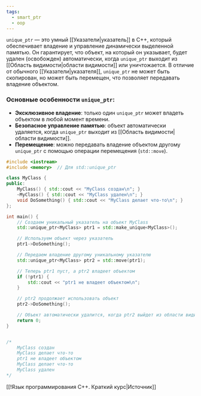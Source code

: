 ```yaml
---
tags:
  - smart_ptr
  - oop
---
```

`unique_ptr` — это умный [[Указатели|указатель]] в C++, который обеспечивает владение и управление динамически выделенной памятью. Он гарантирует, что объект, на который он указывает, будет удален (освобожден) автоматически, когда `unique_ptr` выходит из [[Область видимости|области видимости]] или уничтожается. В отличие от обычного [[Указатели|указателя]], `unique_ptr` не может быть скопирован, но может быть перемещен, что позволяет передавать владение объектом.

### Основные особенности `unique_ptr`:

- **Эксклюзивное владение**: только один `unique_ptr` может владеть объектом в любой момент времени.
- **Безопасное управление памятью**: объект автоматически удаляется, когда `unique_ptr` выходит из [[Область видимости|области видимости]].
- **Перемещение**: можно передавать владение объектом другому `unique_ptr` с помощью операции перемещения (`std::move`).

```cpp
#include <iostream>
#include <memory>  // Для std::unique_ptr

class MyClass {
public:
    MyClass() { std::cout << "MyClass создан\n"; }
    ~MyClass() { std::cout << "MyClass удален\n"; }
    void DoSomething() { std::cout << "MyClass делает что-то\n"; }
};

int main() {
    // Создаем уникальный указатель на объект MyClass
    std::unique_ptr<MyClass> ptr1 = std::make_unique<MyClass>();

    // Используем объект через указатель
    ptr1->DoSomething();

    // Передаем владение другому уникальному указателю
    std::unique_ptr<MyClass> ptr2 = std::move(ptr1);

    // Теперь ptr1 пуст, а ptr2 владеет объектом
    if (!ptr1) {
        std::cout << "ptr1 не владеет объектом\n";
    }

    // ptr2 продолжает использовать объект
    ptr2->DoSomething();

    // Объект автоматически удалится, когда ptr2 выйдет из области видимости
    return 0;
}


/*
	MyClass создан
	MyClass делает что-то
	ptr1 не владеет объектом
	MyClass делает что-то
	MyClass удален
*/
```

[[!Язык программирования C++. Краткий курс|Источник]]
